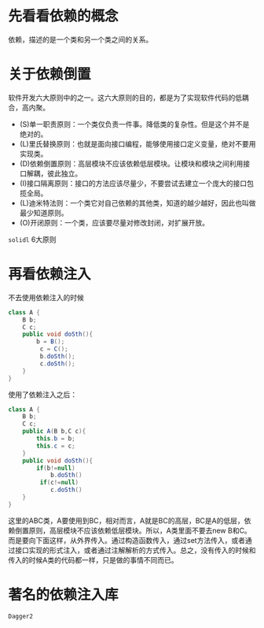 # 先看看依赖的概念

依赖，描述的是一个类和另一个类之间的关系。



# 关于依赖倒置

软件开发六大原则中的之一。这六大原则的目的，都是为了实现软件代码的低耦合，高内聚。

- (S)单一职责原则：一个类仅负责一件事。降低类的复杂性。但是这个并不是绝对的。
- (L)里氏替换原则：也就是面向接口编程，能够使用接口定义变量，绝对不要用实现类。
- (D)依赖倒置原则：高层模块不应该依赖低层模块。让模块和模块之间利用接口解耦，彼此独立。
- (I)接口隔离原则：接口的方法应该尽量少，不要尝试去建立一个庞大的接口包揽全局。
- (L)迪米特法则：一个类它对自己依赖的其他类，知道的越少越好，因此也叫做最少知道原则。
- (O)开闭原则：一个类，应该要尽量对修改封闭，对扩展开放。

`solidl` 6大原则

# 再看依赖注入

不去使用依赖注入的时候

```java
class A {
	B b;
	C c;
	public void doSth(){
		b = B();
         c = C();
         b.doSth();
         c.doSth();
	}
}
```

使用了依赖注入之后：

```java
class A {
	B b;
	C c;
    public A(B b,C c){
        this.b = b;
        this.c = c;
    }
	public void doSth(){
		if(b!=null)
            b.doSth()
         if(c!=null)
            c.doSth()
	}
}
```

这里的ABC类，A要使用到BC，相对而言，A就是BC的高层，BC是A的低层，依赖倒置原则，高层模块不应该依赖低层模块。所以，A类里面不要去new B和C。而是要向下面这样，从外界传入。通过构造函数传入，通过set方法传入，或者通过接口实现的形式注入，或者通过注解解析的方式传入。总之，没有传入的时候和传入的时候A类的代码都一样，只是做的事情不同而已。

# 著名的依赖注入库

`Dagger2`











